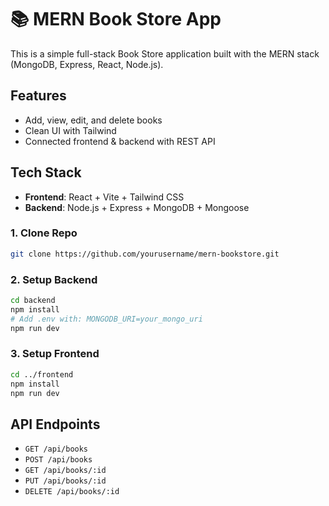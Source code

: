 # 📚 MERN Book Store App

This is a simple full-stack Book Store application built with the MERN stack (MongoDB, Express, React, Node.js).

## Features
- Add, view, edit, and delete books
- Clean UI with Tailwind
- Connected frontend & backend with REST API

## Tech Stack
- **Frontend**: React + Vite + Tailwind CSS
- **Backend**: Node.js + Express + MongoDB + Mongoose

### 1. Clone Repo
```bash
git clone https://github.com/yourusername/mern-bookstore.git
```

### 2. Setup Backend
```bash
cd backend
npm install
# Add .env with: MONGODB_URI=your_mongo_uri
npm run dev
```

### 3. Setup Frontend
```bash
cd ../frontend
npm install
npm run dev
```

## API Endpoints
- `GET /api/books`
- `POST /api/books`
- `GET /api/books/:id`
- `PUT /api/books/:id`
- `DELETE /api/books/:id`

